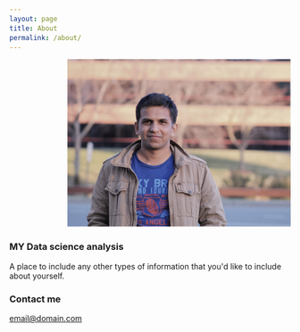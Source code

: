```yaml
---
layout: page
title: About
permalink: /about/
---
```



<p align="Right">
  <img width="400" height="300" src="/images/IMG_0048 (3).JPG">
</p>


### MY Data science analysis

A place to include any other types of information that you'd like to include about yourself.

### Contact me

[email@domain.com](mailto:email@domain.com)
